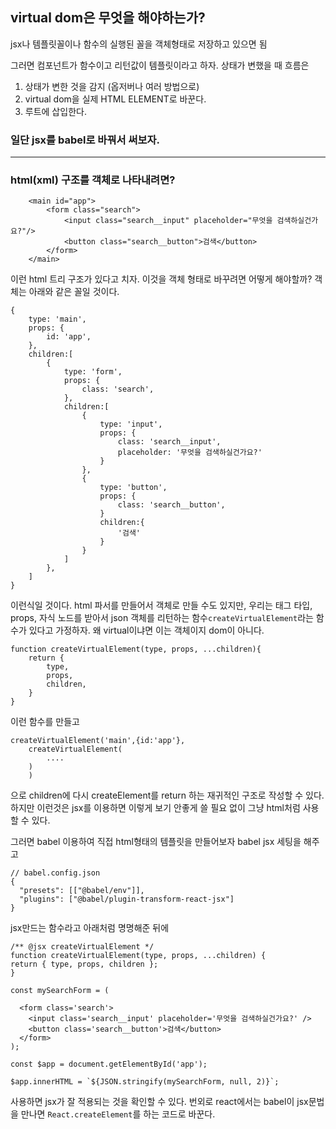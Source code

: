## virtual dom은 무엇을 해야하는가?

jsx나 템플릿꼴이나 함수의 실행된 꼴을 객체형태로 저장하고 있으면 됨

그러면 컴포넌트가 함수이고 리턴값이 템플릿이라고 하자.
상태가 변했을 때 흐름은

1. 상태가 변한 것을 감지 (옵저버나 여러 방법으로)
2. virtual dom을 실제 HTML ELEMENT로 바꾼다.
3. 루트에 삽입한다.

### 일단 jsx를 babel로 바꿔서 써보자.

---

### html(xml) 구조를 객체로 나타내려면?

```
    <main id="app">
        <form class="search">
            <input class="search__input" placeholder="무엇을 검색하실건가요?"/>
            <button class="search__button">검색</button>
        </form>
    </main>
```

이런 html 트리 구조가 있다고 치자.
이것을 객체 형태로 바꾸려면 어떻게 해야할까?
객체는 아래와 같은 꼴일 것이다.

```
{
    type: 'main',
    props: {
        id: 'app',
    },
    children:[
        {
            type: 'form',
            props: {
                class: 'search',
            },
            children:[
                {
                    type: 'input',
                    props: {
                        class: 'search__input',
                        placeholder: '무엇을 검색하실건가요?'
                    }
                },
                {
                    type: 'button',
                    props: {
                        class: 'search__button',
                    }
                    children:{
                        '검색'
                    }
                }
            ]
        },
    ]
}
```

이런식일 것이다.
html 파서를 만들어서 객체로 만들 수도 있지만, 우리는 태그 타입, props, 자식 노드를 받아서 json 객체를 리턴하는 함수`createVirtualElement`라는 함수가 있다고 가정하자.
왜 virtual이냐면 이는 객체이지 dom이 아니다.

```
function createVirtualElement(type, props, ...children){
    return {
        type,
        props,
        children,
    }
}
```

이런 함수를 만들고

```
createVirtualElement('main',{id:'app'},
    createVirtualElement(
        ....
    )
    )
```

으로 children에 다시 createElement를 return 하는 재귀적인 구조로 작성할 수 있다.
하지만 이런것은 jsx를 이용하면 이렇게 보기 안좋게 쓸 필요 없이 그냥 html처럼 사용할 수 있다.

그러면 babel 이용하여 직접 html형태의 템플릿을 만들어보자
babel jsx 세팅을 해주고

```
// babel.config.json
{
  "presets": [["@babel/env"]],
  "plugins": ["@babel/plugin-transform-react-jsx"]
}
```

jsx만드는 함수라고 아래처럼 명명해준 뒤에

```
/** @jsx createVirtualElement */
function createVirtualElement(type, props, ...children) {
return { type, props, children };
}

const mySearchForm = (

  <form class='search'>
    <input class='search__input' placeholder='무엇을 검색하실건가요?' />
    <button class='search__button'>검색</button>
  </form>
);

const $app = document.getElementById('app');

$app.innerHTML = `${JSON.stringify(mySearchForm, null, 2)}`;

```

사용하면 jsx가 잘 적용되는 것을 확인할 수 있다.
번외로 react에서는 babel이 jsx문법을 만나면 `React.createElement`를 하는 코드로 바꾼다.
